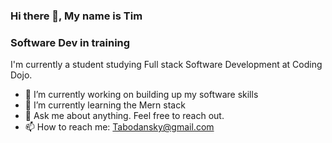 ### Hi there 👋, My name is Tim

### Software Dev in training

I'm currently a student studying Full stack Software Development at Coding Dojo.  


- 🔭 I’m currently working on building up my software skills 
- 🌱 I’m currently learning the Mern stack 
- 💬 Ask me about anything. Feel free to reach out.  
- 📫 How to reach me: Tabodansky@gmail.com 









